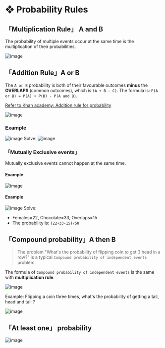#  ❖ Probability Rules

## 「Multiplication Rule」 A and B

The probability of multiple events occur at the same time is the multiplication of their probabilities. 

![image](https://user-images.githubusercontent.com/14041622/44013584-d451ccb8-9ef8-11e8-966f-7a61727bb200.png)



## 「Addition Rule」A or B

The `A or B` probability is both of their favourable outcomes **minus** the **OVERLAPS** (common outcomes), which is `(A + B - C)`.
The formula is:
`P(A or B) = P(A) + P(B) - P(A and B)`.

[Refer to Khan academy: Addition rule for probability](https://www.khanacademy.org/math/ap-statistics/probability-ap/modal/v/addition-rule-for-probability)

![image](https://user-images.githubusercontent.com/14041622/43991874-18546cd8-9da8-11e8-87d1-8bcd777bfa02.png)


### Example
![image](https://user-images.githubusercontent.com/14041622/45868662-ee090200-bdb8-11e8-8e70-b377c33c88c8.png)
Solve:
![image](https://user-images.githubusercontent.com/14041622/45868796-450ed700-bdb9-11e8-8474-71d0e0405f1c.png)



### 「Mutually Exclusive events」

Mutually exclusive events cannot happen at the same time.

#### Example
![image](https://user-images.githubusercontent.com/14041622/44022627-ba2a4f82-9f1a-11e8-8370-661a28086d13.png)

#### Example
![image](https://user-images.githubusercontent.com/14041622/44022986-cf9dcf1e-9f1b-11e8-97a3-5b189e718230.png)
Solve:
- Females=22, Chocolate=33, Overlaps=15
- The probability is: `(22+33-15)/50`



## 「Compound probability」A then B

> The problem "What's the probability of flipping coin to get 3 head in a row?" is a typical `Compound probability of independent events` problem.

The formula of `Compound probability of independent events` is the same with **multiplication rule**.

![image](https://user-images.githubusercontent.com/14041622/44014534-0eb51e18-9eff-11e8-8162-276d6fadb4bb.png)

Example: Flipping a coin three times, what's the probability of getting a tail, head and tail ? 

![image](https://user-images.githubusercontent.com/14041622/44014592-5e7cf38a-9eff-11e8-9cd2-8978506e6528.png)


## 「At least one」 probability

![image](https://user-images.githubusercontent.com/14041622/44017073-b5f4c2c8-9f09-11e8-8d41-fbfa55357698.png)
